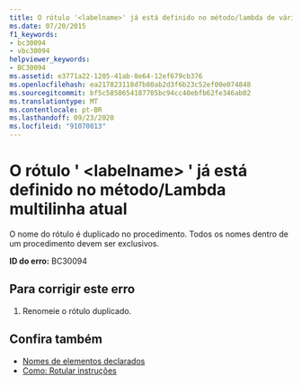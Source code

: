 ```yaml
---
title: O rótulo '<labelname>' já está definido no método/lambda de várias linhas atual
ms.date: 07/20/2015
f1_keywords:
- bc30094
- vbc30094
helpviewer_keywords:
- BC30094
ms.assetid: e3771a22-1205-41ab-8e64-12ef679cb376
ms.openlocfilehash: ea217823118d7b80ab2d3f6b23c52ef00e074848
ms.sourcegitcommit: bf5c5850654187705bc94cc40ebfb62fe346ab02
ms.translationtype: MT
ms.contentlocale: pt-BR
ms.lasthandoff: 09/23/2020
ms.locfileid: "91070813"
---
```

# <a name="label-labelname-is-already-defined-in-the-current-methodmultiline-lambda"></a>O rótulo ' \<labelname> ' já está definido no método/Lambda multilinha atual

O nome do rótulo é duplicado no procedimento. Todos os nomes dentro de um procedimento devem ser exclusivos.  
  
 **ID do erro:** BC30094  
  
## <a name="to-correct-this-error"></a>Para corrigir este erro  
  
1. Renomeie o rótulo duplicado.  
  
## <a name="see-also"></a>Confira também

- [Nomes de elementos declarados](../programming-guide/language-features/declared-elements/declared-element-names.md)
- [Como: Rotular instruções](../programming-guide/program-structure/how-to-label-statements.md)
